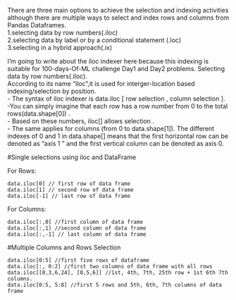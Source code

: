 There are three main options to achieve the selection and indexing activities although there are multiple ways to select and index rows and columns from  Pandas Dataframes.<br/>
1.selecting data by row numbers(.iloc)<br/>
2.selecting data by label or by a conditional statement (.loc)<br/>
3.selecting in a hybrid approach(.ix)  <br/>

I’m going to write about the iloc indexer here because this indexing is suitable for 100-days-Of-ML challenge Day1 and Day2 problems. 
Selecting data by row numbers(.iloc).<br/>
According to its name “iloc”,it is used for interger-location based indexing/selection by position.<br/>- The syntax of iloc indexer is data.iloc [ row selection ,  column selection ]. <br/>-You can simply imagine that each row has a row number from 0 to the total rows(data.shape[0]) .<br/>- Based on these numbers, iloc[] allows selection .<br/>- The same applies for columns (from 0 to data.shape[1]). The different indexes of 0 and 1 in data.shape[] means that the first horizontal row can be denoted as “axis 1 ” and the first vertical column can be denoted as axis 0. 
  

  #Single selections using iloc and DataFrame

For  Rows:
   
    data.iloc[0] // first row of data frame 
    data.iloc[1] // second row of data frame 
    data.iloc[-1] // last row of data frame 

For Columns:

    data.iloc[:,0] //first column of data frame 
    data.iloc[:,1] //second column of data frame 
    data.iloc[:,-1] // last column of data frame 
  
#Multiple Columns and Rows Selection
   
    data.iloc[0:5] //first five rows of dataframe
    data.iloc[:, 0:2] //first two columns of data frame with all rows
    data.iloc[[0,3,6,24], [0,5,6]] //1st, 4th, 7th, 25th row + 1st 6th 7th columns.
    data.iloc[0:5, 5:8] //first 5 rows and 5th, 6th, 7th columns of data frame 


